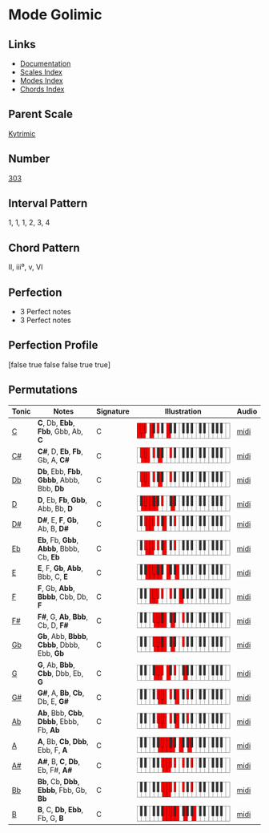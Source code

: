 # Mode Golimic

## Links

- [Documentation](index.md)
- [Scales Index](Scales.md)
- [Modes Index](Modes.md)
- [Chords Index](Chords.md)

## Parent Scale

[Kytrimic](ScaleKytrimic.md)

## Number

[303](https://ianring.com/musictheory/scales/303)

## Interval Pattern

1, 1, 1, 2, 3, 4

## Chord Pattern

II, iii⁰, v, VI

## Perfection

- 3 Perfect notes
- 3 Perfect notes

## Perfection Profile

[false true false false true true]

## Permutations

| Tonic | Notes | Signature | Illustration | Audio |
|-------|-------|-----------|--------------|-------|
| [C](ModeCNaturalGolimic.md) | **C**, Db, **Ebb**, **Fbb**, Gbb, Ab, **C** | C | ![CNaturalGolimic](ModeCNaturalGolimic.png) | [midi](https://github.com/edipermadi/music/blob/main/docs/ModeCNaturalGolimic.mid?raw=true) |
| [C#](ModeCSharpGolimic.md) | **C#**, D, **Eb**, **Fb**, Gb, A, **C#** | C | ![CSharpGolimic](ModeCSharpGolimic.png) | [midi](https://github.com/edipermadi/music/blob/main/docs/ModeCSharpGolimic.mid?raw=true) |
| [Db](ModeDFlatGolimic.md) | **Db**, Ebb, **Fbb**, **Gbbb**, Abbb, Bbb, **Db** | C | ![DFlatGolimic](ModeDFlatGolimic.png) | [midi](https://github.com/edipermadi/music/blob/main/docs/ModeDFlatGolimic.mid?raw=true) |
| [D](ModeDNaturalGolimic.md) | **D**, Eb, **Fb**, **Gbb**, Abb, Bb, **D** | C | ![DNaturalGolimic](ModeDNaturalGolimic.png) | [midi](https://github.com/edipermadi/music/blob/main/docs/ModeDNaturalGolimic.mid?raw=true) |
| [D#](ModeDSharpGolimic.md) | **D#**, E, **F**, **Gb**, Ab, B, **D#** | C | ![DSharpGolimic](ModeDSharpGolimic.png) | [midi](https://github.com/edipermadi/music/blob/main/docs/ModeDSharpGolimic.mid?raw=true) |
| [Eb](ModeEFlatGolimic.md) | **Eb**, Fb, **Gbb**, **Abbb**, Bbbb, Cb, **Eb** | C | ![EFlatGolimic](ModeEFlatGolimic.png) | [midi](https://github.com/edipermadi/music/blob/main/docs/ModeEFlatGolimic.mid?raw=true) |
| [E](ModeENaturalGolimic.md) | **E**, F, **Gb**, **Abb**, Bbb, C, **E** | C | ![ENaturalGolimic](ModeENaturalGolimic.png) | [midi](https://github.com/edipermadi/music/blob/main/docs/ModeENaturalGolimic.mid?raw=true) |
| [F](ModeFNaturalGolimic.md) | **F**, Gb, **Abb**, **Bbbb**, Cbb, Db, **F** | C | ![FNaturalGolimic](ModeFNaturalGolimic.png) | [midi](https://github.com/edipermadi/music/blob/main/docs/ModeFNaturalGolimic.mid?raw=true) |
| [F#](ModeFSharpGolimic.md) | **F#**, G, **Ab**, **Bbb**, Cb, D, **F#** | C | ![FSharpGolimic](ModeFSharpGolimic.png) | [midi](https://github.com/edipermadi/music/blob/main/docs/ModeFSharpGolimic.mid?raw=true) |
| [Gb](ModeGFlatGolimic.md) | **Gb**, Abb, **Bbbb**, **Cbbb**, Dbbb, Ebb, **Gb** | C | ![GFlatGolimic](ModeGFlatGolimic.png) | [midi](https://github.com/edipermadi/music/blob/main/docs/ModeGFlatGolimic.mid?raw=true) |
| [G](ModeGNaturalGolimic.md) | **G**, Ab, **Bbb**, **Cbb**, Dbb, Eb, **G** | C | ![GNaturalGolimic](ModeGNaturalGolimic.png) | [midi](https://github.com/edipermadi/music/blob/main/docs/ModeGNaturalGolimic.mid?raw=true) |
| [G#](ModeGSharpGolimic.md) | **G#**, A, **Bb**, **Cb**, Db, E, **G#** | C | ![GSharpGolimic](ModeGSharpGolimic.png) | [midi](https://github.com/edipermadi/music/blob/main/docs/ModeGSharpGolimic.mid?raw=true) |
| [Ab](ModeAFlatGolimic.md) | **Ab**, Bbb, **Cbb**, **Dbbb**, Ebbb, Fb, **Ab** | C | ![AFlatGolimic](ModeAFlatGolimic.png) | [midi](https://github.com/edipermadi/music/blob/main/docs/ModeAFlatGolimic.mid?raw=true) |
| [A](ModeANaturalGolimic.md) | **A**, Bb, **Cb**, **Dbb**, Ebb, F, **A** | C | ![ANaturalGolimic](ModeANaturalGolimic.png) | [midi](https://github.com/edipermadi/music/blob/main/docs/ModeANaturalGolimic.mid?raw=true) |
| [A#](ModeASharpGolimic.md) | **A#**, B, **C**, **Db**, Eb, F#, **A#** | C | ![ASharpGolimic](ModeASharpGolimic.png) | [midi](https://github.com/edipermadi/music/blob/main/docs/ModeASharpGolimic.mid?raw=true) |
| [Bb](ModeBFlatGolimic.md) | **Bb**, Cb, **Dbb**, **Ebbb**, Fbb, Gb, **Bb** | C | ![BFlatGolimic](ModeBFlatGolimic.png) | [midi](https://github.com/edipermadi/music/blob/main/docs/ModeBFlatGolimic.mid?raw=true) |
| [B](ModeBNaturalGolimic.md) | **B**, C, **Db**, **Ebb**, Fb, G, **B** | C | ![BNaturalGolimic](ModeBNaturalGolimic.png) | [midi](https://github.com/edipermadi/music/blob/main/docs/ModeBNaturalGolimic.mid?raw=true) |
